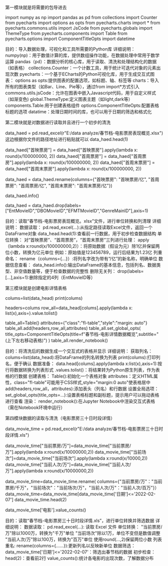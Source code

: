 第一模块就是将需要的包导进去

import numpy as np
import pandas as pd
from collections import Counter
from pyecharts import options as opts
from pyecharts.charts import *
from pyecharts.commons.utils import JsCode
from pyecharts.globals import ThemeType
from pyecharts.components import Table
from pyecharts.options import ComponentTitleOpts
import datetime

目的：导入数据处理，可视化和工具所需要的Python库
详细说明：
    numpy(np)：用于数值计算的库，提供数组操作功能，在数据处理中常用于数学运算
    pandas（pd）：数据分析的核心库，用于读取、清洗和处理结构化的数据（如表格）
    collections.Counter：一个计数工具，用于统计可迭代对象的元素出现次数
    pyecharts：一个基于ECharts的Python可视化库，用于生成交互式图表：
      options as opts:提供图表的配置选项，如标题、轴、标签等
      charts：导入所有的图表类型（如Bar、Line、Pie等），通过from  import*方式引入
      commons.utils.jsCode：允许在图表中嵌入Javascript代码，用于自定义样式（如渐变色)
      global.ThemeType:定义图表主题（如light,dark等）
      components.Table:用于创建表格组件
      options.ComponentTitleOpts:配置表格标题的选项
datatime：处理日期时间的库，也可以用于日期的筛选和格式化

第二模块就是对数据进行读取并且进行一个初步的清洗

data_haed = pd.read_excel(r"E:/data analyze/春节档-电影票房表现概览.xlsx")
这边根据你文件的路径地址进行粘贴就可以
data_haed.head(1)

data_haed["首映票房"] = data_haed["首映票房"].apply(lambda x: round(x/100000000, 2))
data_haed["首周票房"] = data_haed["首周票房"].apply(lambda x: round(x/100000000, 2))
data_haed["首周末票房"] = data_haed["首周末票房"].apply(lambda x: round(x/100000000, 2))

data_haed = data_haed.rename(columns={"首映票房": "首映票房/亿", "首周票房": "首周票房/亿", "首周末票房": "首周末票房/亿"})

data_haed.info()

data_haed = data_haed.drop(labels=["EntMovieID","DBOMovieID","EFMTMovieID","GenreMainID"],axis=1)

目的：读取“春节档-电影票房表现概览。xlsx”文件，进行单位转换和列清理
详细说明：
 数据读取：
     pd.read_excel(...):从指定路径读取Excel文件，返回一个DataFrame对象
     data_head.head(1):查看前一行数据，用于初步检查数据结构
 单位转换：
     对“首映票房”、“首周票房”，“首周末票房”三列进行处理：
        apply（lambda x:round(x/100000000,2)）：将原始数据（假设为元）除1亿并保留两位小数，转换为亿元单位
        例如：原始值是123456789，运行后结果为1.23亿
 列重命名：
     rename（columns={...}）:将列名字改为带有“/亿”的新名称，明确单位
 数据信息查看：
     data_head.info():输出DataFrame的基本信息，包括列名、数据类型、非空值数量等，便于检查数据的完整性
 删除无关列：
     drop(labels=[...],axis=1):删除指定的4列（EntMovieID等）


第三模块就是创建电影详情表格

colums=list(data_head)
print(colums)

headers=colums
row_all=data_head[colums].apply(lambda x: list(x),axis=).value.tolist()

table_all=Table()
attributes={"class":"fl-table","style":"margin: auto"}
table_all.add(headers,row_all,attributes)
table_all.set_global_opts(
    title_opts=ComponentTitleOpts(title=f"春节档-电影详情数据概览",subtitle="(上下左右移动表格)")
    )
table_all.render_notebook()

目的：将清洗后的数据生成一个交互式的表格并显示
详细说明：
  获取列名：
    colums=list(data_head):将DataFrame的列名转换为列表
    print(colums):打印列名，便于确认
  数据准备：
    data.head[colums].apply(lambda x:list(x),axis=1):按行将数据转换为列表形式
    .values.tolist()：将结果转为Python原生列表，作为表格的行数据
  创建表格：
    Table():初始化一个表格对象
    attributes：定义HTML属性，class="fl-table"可能用于CSS样式,style="margin:0 auto"使表格居中
    add(headers,row_all，attributes):添加表头（列名）和行数据
  设置全局选项：
    set_global_opts(title_opts=...):设置表格标题和副标题，提示用户可以拖动表格进行查看
  渲染：
    render_notebook():在Jupyter Notebook中渲染交互式表格（需在Notebook环境中运行）

第四模块数据的读取与清洗（电影票房三十日时段详情）

data_movie_time = pd.read_excel(r"E:/data analyze/春节档-电影票房三十日时段详情.xls")

data_movie_time["当前票房/万"]=data_movie_time["当前票房/万"].apply(lambda x:round(x/10000000,2))
data_movie_time["当前场次"]=data_movie_time["当前场次"].apply(lambda x:round(x/10000,2))
data_movie_time["当前人次/万"]=data_movie_time["当前人次/万"].apply(lambda x:round(x/10000000,2))

data_movie_time=data_movie_time.rename(
    columns={"当前票房/万"："当前票房/千万"，"当前场次"："当前场次/万"，"当前人次/万"："当前人次/百万"}）
data_movie_time=data_movie_time[data_movie_time['日期']<='2022-02-07']
data_movie_time.head(2)

data_movie_time['电影'].value_counts()

目的：读取“春节档-电影票房三十日时段详情.xls”，进行单位转换并筛选数据
详细说明：
  数据读取：
    pd.read_excel(...): 读取 Excel 文件
  单位转换：
    "当前票房/万"除以1000万，转换为"千万"单位
    "当前场次"除以1万，单位不变但是数值调整
    "当前人次/万"除以100万，转换为"百万"单位
    使用round(...,2)保留两位小数
  列表重名:
    rename(columns={......}):更新列名以反映新单位
  数据筛选：
    data_movie_time['日期']<='2022-02-07'：筛选出春节档的数据
  初步检查：
    head(2)：查看前2行
    value_counts():统计各电影的出现次数，了解数据分布
